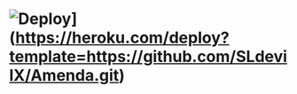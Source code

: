 # ![Deploy](https://www.herokucdn.com/deploy/button.svg)](https://heroku.com/deploy?template=https://github.com/SLdevilX/Amenda.git)
